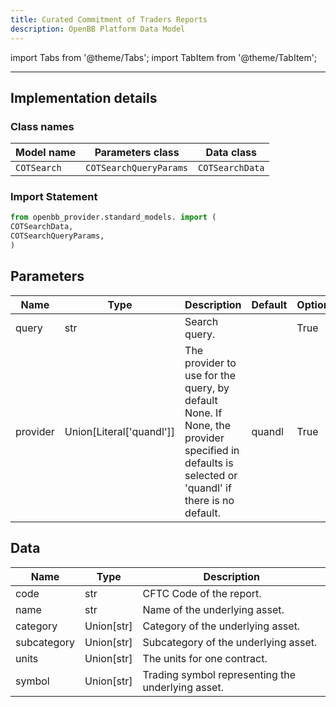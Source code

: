```yaml
---
title: Curated Commitment of Traders Reports
description: OpenBB Platform Data Model
---
```



import Tabs from '@theme/Tabs';
import TabItem from '@theme/TabItem';


---

## Implementation details

### Class names

| Model name | Parameters class | Data class |
| ---------- | ---------------- | ---------- |
| `COTSearch` | `COTSearchQueryParams` | `COTSearchData` |

### Import Statement

```python
from openbb_provider.standard_models. import (
COTSearchData,
COTSearchQueryParams,
)
```

## Parameters

<Tabs>
<TabItem value="standard" label="Standard">

| Name | Type | Description | Default | Optional |
| ---- | ---- | ----------- | ------- | -------- |
| query | str | Search query. |  | True |
| provider | Union[Literal['quandl']] | The provider to use for the query, by default None. If None, the provider specified in defaults is selected or 'quandl' if there is no default. | quandl | True |
</TabItem>

</Tabs>

## Data

<Tabs>
<TabItem value="standard" label="Standard">

| Name | Type | Description |
| ---- | ---- | ----------- |
| code | str | CFTC Code of the report. |
| name | str | Name of the underlying asset. |
| category | Union[str] | Category of the underlying asset. |
| subcategory | Union[str] | Subcategory of the underlying asset. |
| units | Union[str] | The units for one contract. |
| symbol | Union[str] | Trading symbol representing the underlying asset. |
</TabItem>

</Tabs>

